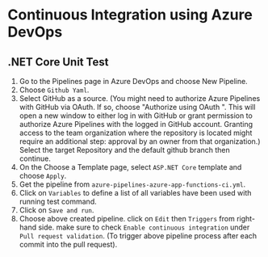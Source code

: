 # Continuous Integration using Azure DevOps

## .NET Core Unit Test
1. Go to the Pipelines page in Azure DevOps and choose New Pipeline.
2. Choose `Github Yaml`.
3. Select GitHub as a source. (You might need to authorize Azure Pipelines with GitHub via OAuth. If so, choose "Authorize using OAuth ". This will open a new window to either log in with GitHub or grant permission to authorize Azure Pipelines with the logged in GitHub account. Granting access to the team organization where the repository is located might require an additional step: approval by an owner from that organization.) Select the target Repository and the default github branch then continue.
4. On the Choose a Template page, select `ASP.NET Core` template and choose `Apply`.
5. Get the pipeline from `azure-pipelines-azure-app-functions-ci.yml`.
6. Click on `Variables` to define a list of all variables have been used with running test command.
7. Click on `Save and run`.
8. Choose above created pipeline. click on `Edit` then `Triggers` from right-hand side. make sure to check `Enable continuous integration` under `Pull request validation`. (To trigger above pipeline process after each commit into the pull request).
